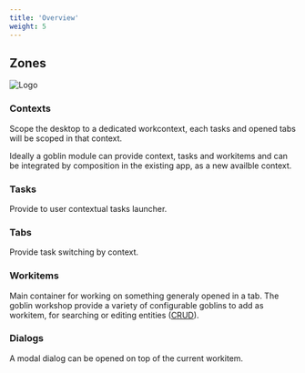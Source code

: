 ```yaml
---
title: 'Overview'
weight: 5
---
```


## Zones

![Logo](/img/desktop_zones.png?width=600px&lightbox=false)

### Contexts

Scope the desktop to a dedicated workcontext, each tasks and opened tabs will be
scoped in that context.

Ideally a goblin module can provide context, tasks and workitems and can be
integrated by composition in the existing app, as a new availble context.

### Tasks

Provide to user contextual tasks launcher.

### Tabs

Provide task switching by context.

### Workitems

Main container for working on something generaly opened in a tab. The goblin
workshop provide a variety of configurable goblins to add as workitem, for
searching or editing entities ([CRUD][1]).

### Dialogs

A modal dialog can be opened on top of the current workitem.

[1]: https://en.wikipedia.org/wiki/Create,_read,_update_and_delete
